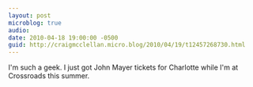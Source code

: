 ```yaml
---
layout: post
microblog: true
audio: 
date: 2010-04-18 19:00:00 -0500
guid: http://craigmcclellan.micro.blog/2010/04/19/t12457268730.html
---
```

I'm such a geek.  I just got John Mayer tickets for Charlotte while I'm at Crossroads this summer.
